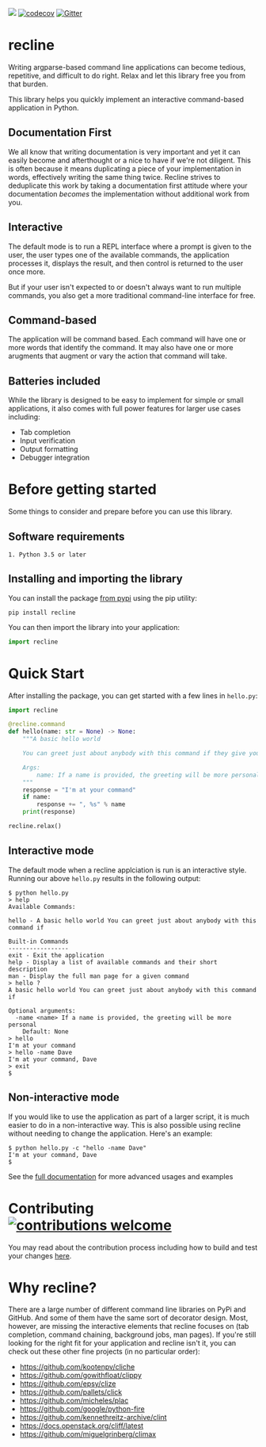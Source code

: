 ![](https://github.com/NetApp/recline/workflows/build/badge.svg?branch=main)
[![codecov](https://codecov.io/gh/NetApp/recline/branch/main/graph/badge.svg?token=QPHL12QH4N)](https://codecov.io/gh/NetApp/recline)
[![Gitter](https://badges.gitter.im/netapp-recline/community.svg)](https://gitter.im/netapp-recline/community?utm_source=badge&utm_medium=badge&utm_campaign=pr-badge)

# recline

Writing argparse-based command line applications can become tedious, repetitive,
and difficult to do right. Relax and let this library free you from that burden.

This library helps you quickly implement an interactive command-based application in Python.

## Documentation First
We all know that writing documentation is very important and yet it can easily become
and afterthought or a nice to have if we're not diligent. This is often because it
means duplicating a piece of your implementation in words, effectively writing the
same thing twice. Recline strives to deduplicate this work by taking a documentation
first attitude where your documentation _becomes_ the implementation without additional
work from you.

## Interactive

The default mode is to run a REPL interface where a prompt is given to the user, the
user types one of the available commands, the application processes it, displays the
result, and then control is returned to the user once more.

But if your user isn't expected to or doesn't always want to run multiple commands,
you also get a more traditional command-line interface for free.

## Command-based

The application will be command based. Each command will have one or more words
that identify the command. It may also have one or more arugments that augment or
vary the action that command will take.

## Batteries included

While the library is designed to be easy to implement for simple or small applications,
it also comes with full power features for larger use cases including:

* Tab completion
* Input verification
* Output formatting
* Debugger integration

# Before getting started

Some things to consider and prepare before you can use this library.

## Software requirements

```
1. Python 3.5 or later
```

## Installing and importing the library

You can install the package [from pypi](https://pypi.org/project/recline) using the pip utility:

```
pip install recline
```

You can then import the library into your application:

```python
import recline
```

# Quick Start

After installing the package, you can get started with a few lines in `hello.py`:

```python
import recline

@recline.command
def hello(name: str = None) -> None:
    """A basic hello world

    You can greet just about anybody with this command if they give you their name!

    Args:
        name: If a name is provided, the greeting will be more personal
    """
    response = "I'm at your command"
    if name:
        response += ", %s" % name
    print(response)

recline.relax()
```

## Interactive mode

The default mode when a recline applciation is run is an interactive style. Running
our above `hello.py` results in the following output:

```
$ python hello.py
> help
Available Commands:

hello - A basic hello world You can greet just about anybody with this command if

Built-in Commands
-----------------
exit - Exit the application
help - Display a list of available commands and their short description
man - Display the full man page for a given command
> hello ?
A basic hello world You can greet just about anybody with this command if

Optional arguments:
  -name <name> If a name is provided, the greeting will be more personal
    Default: None
> hello
I'm at your command
> hello -name Dave
I'm at your command, Dave
> exit
$
```

## Non-interactive mode

If you would like to use the application as part of a larger script, it is much
easier to do in a non-interactive way. This is also possible using recline without
needing to change the application. Here's an example:

```
$ python hello.py -c "hello -name Dave"
I'm at your command, Dave
$
```

See the [full documentation](https://netapp.github.io/recline) for more advanced usages and examples

# Contributing [![contributions welcome](https://img.shields.io/badge/contributions-welcome-brightgreen.svg?style=flat)](https://github.com/NetApp/recline/issues)

You may read about the contribution process including how to build and test your changes [here](CONTRIBUTING.md).

# Why recline?

There are a large number of different command line libraries on PyPi and GitHub.
And some of them have the same sort of decorator design. Most, however, are missing
the interactive elements that recline focuses on (tab completion, command chaining,
background jobs, man pages). If you're still looking for the right fit for your
application and recline isn't it, you can check out these other fine projects (in no
particular order):

* https://github.com/kootenpv/cliche
* https://github.com/gowithfloat/clippy
* https://github.com/epsy/clize
* https://github.com/pallets/click
* https://github.com/micheles/plac
* https://github.com/google/python-fire
* https://github.com/kennethreitz-archive/clint
* https://docs.openstack.org/cliff/latest
* https://github.com/miguelgrinberg/climax
